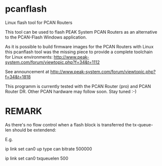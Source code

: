 # pcanflash
Linux flash tool for PCAN Routers

This tool can be used to flash PEAK System PCAN Routers as an alternative to the PCAN-Flash Windows application.

As it is possible to build firmware images for the PCAN Routers with Linux this pcanflash tool was the missing piece to provide a complete toolchain for Linux environments:
http://www.peak-system.com/forum/viewtopic.php?f=34&t=1112

See announcement at http://www.peak-system.com/forum/viewtopic.php?f=34&t=1818

This programm is currently tested with the PCAN Router (pro) and PCAN Router DR. Other PCAN hardware may follow soon. Stay tuned :-)

# REMARK

As there's no flow control when a flash block is transferred the tx-queue-len should be extendend:

E.g.

ip link set can0 up type can bitrate 500000

ip link set can0 txqueuelen 500
